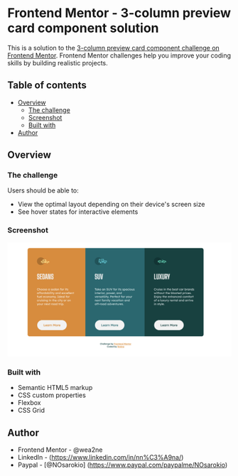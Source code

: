 # Frontend Mentor - 3-column preview card component solution

This is a solution to the [3-column preview card component challenge on Frontend Mentor](https://www.frontendmentor.io/challenges/3column-preview-card-component-pH92eAR2-). Frontend Mentor challenges help you improve your coding skills by building realistic projects. 

## Table of contents

- [Overview](#overview)
  - [The challenge](#the-challenge)
  - [Screenshot](#screenshot)
  - [Built with](#built-with)
- [Author](#author)

## Overview

### The challenge

Users should be able to:

- View the optimal layout depending on their device's screen size
- See hover states for interactive elements

### Screenshot

![](./design/images/Results3C.png)

### Built with

- Semantic HTML5 markup
- CSS custom properties
- Flexbox
- CSS Grid

## Author

- Frontend Mentor - @wea2ne
- LinkedIn - (https://www.linkedin.com/in/nn%C3%A9na/)
- Paypal - [@NOsarokio] (https://www.paypal.com/paypalme/NOsarokio)
